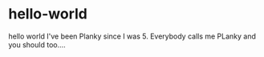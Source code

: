 # hello-world
hello world
I've been Planky since I was 5. Everybody calls me PLanky and you should too....
